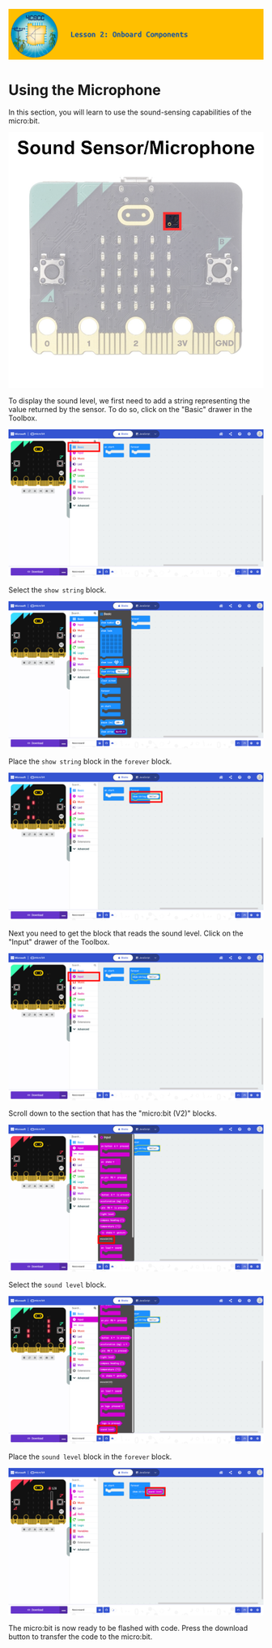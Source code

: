 ![header-lesson-02](assets/header-lesson-02.png)

# Using the Microphone

In this section, you will learn to use the sound-sensing capabilities of the micro:bit. 

![microbit-sound](assets/microbit-sound.png)

To display the sound level, we first need to add a string representing the value returned by the sensor. To do so, click on the "Basic" drawer in the Toolbox.

![makecode-sound-01](assets/makecode-sound-01.png)

Select the `show string` block.

![makecode-sound-02](assets/makecode-sound-02.png)

Place the `show string` block in the `forever` block.

![makecode-sound-03](assets/makecode-sound-03.png)

Next you need to get the block that reads the sound level. Click on the "Input" drawer of the Toolbox.

![makecode-sound-04](assets/makecode-sound-04.png)

Scroll down to the section that has the "micro:bit (V2)" blocks.

![makecode-sound-05](assets/makecode-sound-05.png)

Select the `sound level` block.

![makecode-sound-06](assets/makecode-sound-06.png)

Place the `sound level` block in the `forever` block.

![makecode-sound-07](assets/makecode-sound-07.png)

The micro:bit is now ready to be flashed with code. Press the download button to transfer the code to the micro:bit.
